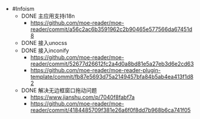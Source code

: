 - #Infoism
	- DONE 主应用支持i18n
		- https://github.com/moe-reader/moe-reader/commit/a56c2ac6b3591962c2b90465e577566da67451d8
	- DONE 接入unocss
	- DONE 接入inconify
		- https://github.com/moe-reader/moe-reader/commit/52677d26612fc2a4d0a8bd81e5a27eb3d6e2cd63
		- https://github.com/moe-reader/moe-reader-plugin-template/commit/fb87e5693d75a2149457bfa84b5ab4ea413f1d82
	- DONE 解决无边框窗口拖动问题
		- https://www.jianshu.com/p/7040f8fabf7a
		- https://github.com/moe-reader/moe-reader/commit/4184485709f381e26a6f0f8dd7b968b6ca741f05
